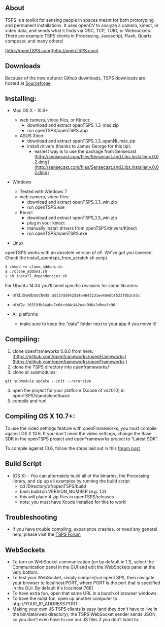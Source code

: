 About
------------
TSPS is a toolkit for sensing people in spaces meant for both prototyping and permanent installations. 
It uses openCV to analyze a camera, kinect, or video data, and sends what it finds via OSC, TCP, TUIO, or Websockets.
There are example TSPS clients in Processing, Javascript, Flash, Quartz composer, and many others! 

[http://openTSPS.com](http://openTSPS.com)

Downloads
------------
Because of the now defunct Github downloads, TSPS downloads are hosted at [Sourceforge](https://sourceforge.net/projects/tsps/files/)

Installing:
------------

* Mac OS X - 10.6+
  * web camera, video files, or Kinect: 
    * download and extract openTSPS_1.3_mac.zip
    * run openTSPS/openTSPS.app
  * ASUS Xtion
    * download and extract openTSPS_1.3_openNI_mac.zip
    * install drivers (thanks to James George for this tip):
      * easiest way is to use the package from Sensecast [http://sensecast.com/files/Sensecast.and.Libs.Installer.v.0.02.dmg](http://sensecast.com/files/Sensecast.and.Libs.Installer.v.0.02.dmg)   

* Windows
  * Tested with Windows 7 
  * web camera, video files: 
    * download and extract openTSPS_1.3_win.zip
    * run openTSPS.exe
  * Kinect
    * download and extract openTSPS_1.3_win.zip
    * plug in your kinect
    * manually install drivers from openTSPS/drivers/Kinect
    * run openTSPS/openTSPS.exe

* Linux

openTSPS works with an obsolete version of oF.
We've got you covered.
Check the install_opentsps_from_scratch.sh script.

``` bash
$ chmod +x clone_addons.sh
$ ./clone_addons.sh
$ sh install_dependencies.sh
```

For Ubuntu 14.04 you'll need specific revisions for some libraries:

* ofxLibwebsockets: `a5537dd942d14e4043231ee48e5bf522f852c65c`
* ofxCv: `165193b84abe7e6dcdd4c442eae990a2d0ea3e96`

* All platforms
  * make sure to keep the "data" folder next to your app if you move it!  

Compiling:
------------
1. clone openframeworks 0.8.0 from here: [https://github.com/openframeworks/openFrameworks](https://github.com/openframeworks/openFrameworks )
2. clone the TSPS directory into openframeworks/
3. clone all submodules:
```
git submodule update --init --recursive
```
4. open the project for your platform (Xcode of vs2010) in openTSPS/standalone/basic
5. compile and run!

Compiling OS X 10.7+:
------------
To use the video settings feature with openFrameworks, you must compile against OS X 10.6. If you don't need 
the video settings, change the Base SDK in the openTSPS project and openFrameworks project to "Latest SDK".

To compile against 10.6, follow the steps laid out in this [forum post](http://forum.openframeworks.cc/index.php/topic,10343.0.html)

Build Script
------------
* (OS X) - You can alternately build all of the binaries, the Processing library, and zip up all examples by running the build script
   * cd /Directory/of/openTSPS/build
   * bash build.sh VERSION_NUMBER (e.g. 1.3)
   * this will place 4 zip files in openTSPS/releases
   * note: you must have Xcode installed for this to work!

Troubleshooting
------------
* If you have trouble compiling, experience crashes, or need any general help, please visit the [TSPS Forum](http://opentsps.com/forum)

WebSockets
------------
* To turn on WebSocket communication (on by default in 1.1), select the Communication panel in the GUI and edit the WebSockets panel at the very bottom.
* To test your WebSocket, simply compile/run openTSPS, then navigate your browser to localhost:PORT, where PORT is the port that is specified in the GUI. By default it's localhost:7681.
* To have extra fun, open that same URL in a bunch of browser windows.
* To have the most fun, open up another computer to http://YOUR_IP_ADDRESS:PORT
* Making your own JS TSPS clients is easy (and they don't have to live in the bin/data/web directory); the TSPS WebSocket sender sends JSON, so you don't even have to use our JS files if you don't want to.
